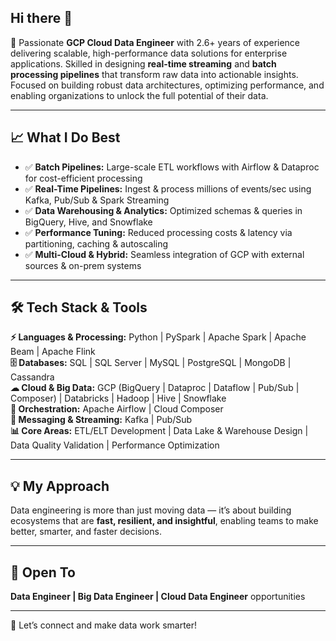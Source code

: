 ## Hi there 👋

🚀 Passionate **GCP Cloud Data Engineer** with 2.6+ years of experience delivering scalable, high-performance data solutions for enterprise applications. Skilled in designing **real-time streaming** and **batch processing pipelines** that transform raw data into actionable insights. Focused on building robust data architectures, optimizing performance, and enabling organizations to unlock the full potential of their data.  

---

## 📈 What I Do Best  
- ✅ **Batch Pipelines:** Large-scale ETL workflows with Airflow & Dataproc for cost-efficient processing  
- ✅ **Real-Time Pipelines:** Ingest & process millions of events/sec using Kafka, Pub/Sub & Spark Streaming  
- ✅ **Data Warehousing & Analytics:** Optimized schemas & queries in BigQuery, Hive, and Snowflake  
- ✅ **Performance Tuning:** Reduced processing costs & latency via partitioning, caching & autoscaling  
- ✅ **Multi-Cloud & Hybrid:** Seamless integration of GCP with external sources & on-prem systems  

---

## 🛠 Tech Stack & Tools  

**⚡ Languages & Processing:** Python | PySpark | Apache Spark | Apache Beam | Apache Flink  
**🗄 Databases:** SQL | SQL Server | MySQL | PostgreSQL | MongoDB | Cassandra  
**☁ Cloud & Big Data:** GCP (BigQuery | Dataproc | Dataflow | Pub/Sub | Composer) | Databricks | Hadoop | Hive | Snowflake  
**🔄 Orchestration:** Apache Airflow | Cloud Composer  
**📡 Messaging & Streaming:** Kafka | Pub/Sub  
**📊 Core Areas:** ETL/ELT Development | Data Lake & Warehouse Design | Data Quality Validation | Performance Optimization  

---

## 💡 My Approach  
Data engineering is more than just moving data — it’s about building ecosystems that are **fast, resilient, and insightful**, enabling teams to make better, smarter, and faster decisions.  

---

## 📩 Open To  
**Data Engineer | Big Data Engineer | Cloud Data Engineer** opportunities  

---
🤝 Let’s connect and make data work smarter!  

